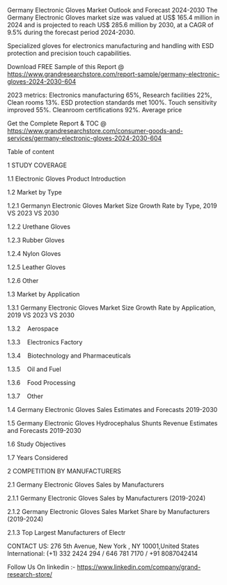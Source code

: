 Germany Electronic Gloves Market Outlook and Forecast 2024-2030
The Germany Electronic Gloves market size was valued at US$ 165.4 million in 2024 and is projected to reach US$ 285.6 million by 2030, at a CAGR of 9.5% during the forecast period 2024-2030.

Specialized gloves for electronics manufacturing and handling with ESD protection and precision touch capabilities.

Download FREE Sample of this Report @ https://www.grandresearchstore.com/report-sample/germany-electronic-gloves-2024-2030-604

2023 metrics: Electronics manufacturing 65%, Research facilities 22%, Clean rooms 13%. ESD protection standards met 100%. Touch sensitivity improved 55%. Cleanroom certifications 92%. Average price

Get the Complete Report & TOC @ https://www.grandresearchstore.com/consumer-goods-and-services/germany-electronic-gloves-2024-2030-604

Table of content

1 STUDY COVERAGE

1.1 Electronic Gloves Product Introduction

1.2 Market by Type

1.2.1 Germanyn Electronic Gloves Market Size Growth Rate by Type, 2019 VS 2023 VS 2030

1.2.2 Urethane Gloves

1.2.3 Rubber Gloves

1.2.4 Nylon Gloves

1.2.5 Leather Gloves

1.2.6 Other

1.3 Market by Application

1.3.1 Germany Electronic Gloves Market Size Growth Rate by Application, 2019 VS 2023 VS 2030

1.3.2    Aerospace

1.3.3    Electronics Factory

1.3.4    Biotechnology and Pharmaceuticals

1.3.5    Oil and Fuel

1.3.6    Food Processing

1.3.7    Other

1.4 Germany Electronic Gloves Sales Estimates and Forecasts 2019-2030

1.5 Germany Electronic Gloves Hydrocephalus Shunts Revenue Estimates and Forecasts 2019-2030

1.6 Study Objectives

1.7 Years Considered

2 COMPETITION BY MANUFACTURERS

2.1 Germany Electronic Gloves Sales by Manufacturers

2.1.1 Germany Electronic Gloves Sales by Manufacturers (2019-2024)

2.1.2 Germany Electronic Gloves Sales Market Share by Manufacturers (2019-2024)

2.1.3 Top Largest Manufacturers of Electr

CONTACT US:
276 5th Avenue, New York , NY 10001,United States
International: (+1) 332 2424 294 / 646 781 7170 / +91 8087042414

Follow Us On linkedin :- https://www.linkedin.com/company/grand-research-store/
